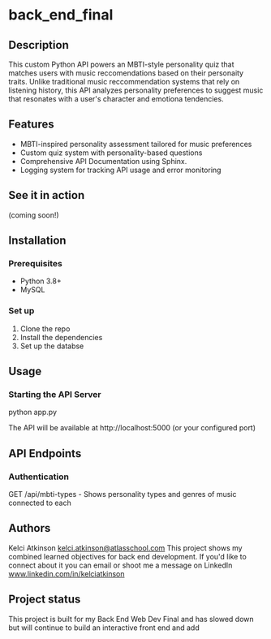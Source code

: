 # back_end_final

## Description
This custom Python API powers an MBTI-style personality quiz that matches users with music reccomendations based on their personaity traits. Unlike traditional music reccommendation systems that rely on listening history, this API analyzes personality preferences to suggest music that resonates with a user's character and emotiona tendencies. 


## Features
- MBTI-inspired personality assessment tailored for music preferences
- Custom quiz system with personality-based questions
- Comprehensive API Documentation using Sphinx.
- Logging system for tracking API usage and error monitoring

## See it in action
(coming soon!)

## Installation
### Prerequisites
- Python 3.8+
- MySQL

### Set up
1. Clone the repo
2. Install the dependencies
3. Set up the databse

## Usage
### Starting the API Server
python app.py

The API will be available at http://localhost:5000 (or your configured port)

## API Endpoints
### Authentication
GET /api/mbti-types - Shows personality types and  genres of music connected to each


## Authors
Kelci Atkinson <kelci.atkinson@atlasschool.com>
This project shows my combined learned objectives for back end development. If you'd like to connect about it you can email or shoot me a message on LinkedIn www.linkedin.com/in/kelciatkinson


## Project status
This project is built for my Back End Web Dev Final and has slowed down but will continue to build an interactive front end and add

